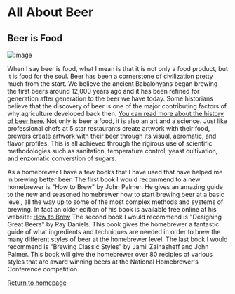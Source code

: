 # All About Beer

## Beer is Food

![image](https://news.berkeley.edu/wp-content/uploads/2018/03/beerhops750.jpg)

When I say beer is food, what I mean is that it is not only a food product, but it is food for the soul. Beer has been a cornerstone of civilization pretty much from the start. We believe the ancient Babalonyans began brewing the first beers around 12,000 years ago and it has been refined for generation after generation to the beer we have today. Some historians believe that the discovery of beer is one of the major contributing factors of why agriculture developed back then. [You can read more about the history of beer here.](https://en.wikipedia.org/wiki/History_of_beer) Not only is beer a food, it is also an art and a science. Just like professional chefs at 5 star restaurants create artwork with their food, brewers create artwork with their beer through its visual, aeromatic, and flavor profiles. This is all achieved through the rigirous use of scientific methodologies such as sanitation, temperature control, yeast cultivation, and enzomatic converstion of sugars.

As a homebrewer I have a few books that I have used that have helped me in brewing better beer. The first book I would recommend to a new homebrewer is "How to Brew" by John Palmer. He gives an amazing guide to the new and seasoned homebrewer how to start brewing beer at a basic level, all the way up to some of the most complex methods and systems of brewing. In fact an older edition of his book is available free online at his website: [How to Brew](http://howtobrew.com/book/) The second book I would recommend is "Designing Great Beers" by Ray Daniels. This book gives the homebrewer a fantastic guide of what ingredients and techniques are needed in order to brew the many different styles of beer at the homebrewer level. The last book I would recommend is "Brewing Classic Styles" by Jamil Zainasheff and John Palmer. This book will give the homebrewer over 80 recipies of various styles that are award winning beers at the National Homebrewer's Conference competition.

[Return to homepage](https://github.com/StephenWhite92/INFOTC-1000-Final-Project/blob/d82deef4f2d578fbd42931bc4865f59c79e52bc7/README.md)
